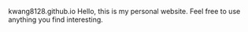 kwang8128.github.io
Hello, this is my personal website. Feel free to use anything you find interesting.
